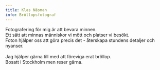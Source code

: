 ```yaml
---
title: Klas Näsman
info: Bröllopsfotograf
---
```


Fotografering för mig är att bevara minnen. <br>Ett sätt att minnas människor vi mött och platser vi besökt.<br>Foton hjälper oss att göra precis det - återskapa stundens detaljer och nyanser.<br><br>
Jag hjälper gärna till med att föreviga erat bröllop.&nbsp;<br>Bosatt i Stockholm men reser gärna.
